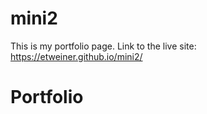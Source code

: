# mini2
This is my portfolio page.
Link to the live site: https://etweiner.github.io/mini2/ 



# Portfolio

